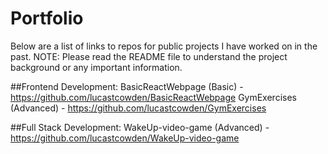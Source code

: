 # Portfolio

Below are a list of links to repos for public projects I have worked on in the past.
NOTE: Please read the README file to understand the project background or any important information.

##Frontend Development:
BasicReactWebpage (Basic) - https://github.com/lucastcowden/BasicReactWebpage
GymExercises (Advanced) - https://github.com/lucastcowden/GymExercises

##Full Stack Development:
WakeUp-video-game (Advanced) - https://github.com/lucastcowden/WakeUp-video-game
